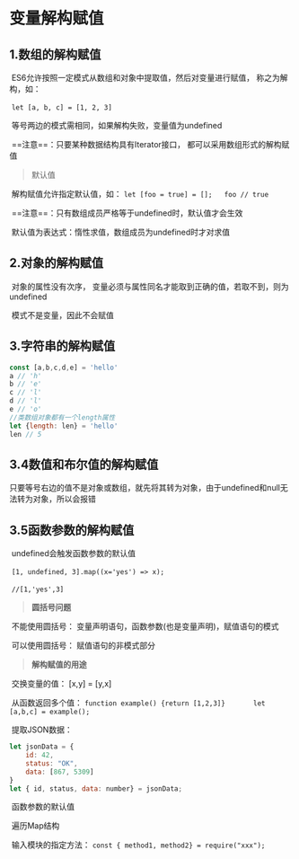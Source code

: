 # 变量解构赋值

## 1.数组的解构赋值

​			ES6允许按照一定模式从数组和对象中提取值，然后对变量进行赋值， 称之为解构，如：

​			`let [a, b, c] = [1, 2, 3]`

​			等号两边的模式需相同，如果解构失败，变量值为undefined

​			==注意==：只要某种数据结构具有Iterator接口， 都可以采用数组形式的解构赋值

> 默认值

​			 解构赋值允许指定默认值，如： `let [foo = true] = [];   foo // true`  

​			 ==注意==：只有数组成员严格等于undefined时，默认值才会生效

​			 默认值为表达式：惰性求值，数组成员为undefined时才对求值



## 2.对象的解构赋值

​			对象的属性没有次序， 变量必须与属性同名才能取到正确的值，若取不到，则为undefined

​			模式不是变量，因此不会赋值



## 3.字符串的解构赋值

```javascript
const [a,b,c,d,e] = 'hello'
a // 'h'
b // 'e'
c // 'l'
d // 'l'
e // 'o'
//类数组对象都有一个length属性
let {length: len} = 'hello'
len // 5
```



## 3.4数值和布尔值的解构赋值

​			只要等号右边的值不是对象或数组，就先将其转为对象，由于undefined和null无法转为对象，所以会报错



## 3.5函数参数的解构赋值

​			undefined会触发函数参数的默认值

​			`[1, undefined, 3].map((x='yes') => x);`

​			`//[1,'yes',3]`



> **圆括号问题**

​				不能使用圆括号： 变量声明语句，函数参数(也是变量声明)，赋值语句的模式

​				可以使用圆括号： 赋值语句的非模式部分



> **解构赋值的用途**

​				交换变量的值： [x,y] = [y,x]

​				从函数返回多个值： `function example() {return [1,2,3]}       let [a,b,c] = example();`

​				提取JSON数据：

```javascript
let jsonData = {
	id: 42,
	status: "OK",
	data: [867, 5309]
}
let { id, status, data: number} = jsonData;
```

​				函数参数的默认值

​				遍历Map结构

​				输入模块的指定方法：  `const { method1, method2} = require("xxx");`
						 
